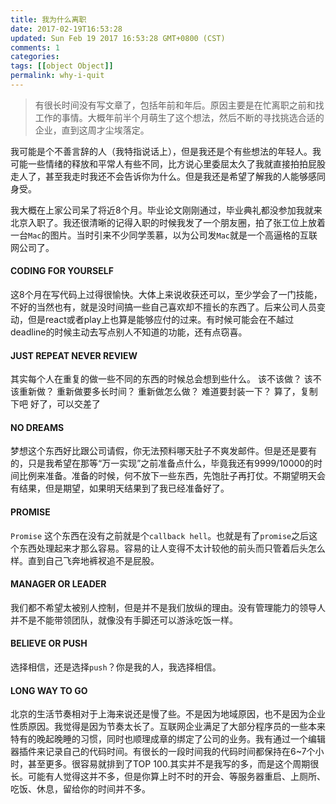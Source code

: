```yaml
---
title: 我为什么离职
date: 2017-02-19T16:53:28
updated: Sun Feb 19 2017 16:53:28 GMT+0800 (CST)
comments: 1
categories:
tags: [[object Object]]
permalink: why-i-quit
---
```


> 有很长时间没有写文章了，包括年前和年后。原因主要是在忙离职之前和找工作的事情。大概年前半个月萌生了这个想法，然后不断的寻找挑选合适的企业，直到这周才尘埃落定。

<!--more-->

我可能是个不善言辞的人（我特指说话上），但是我还是个有些想法的年轻人。我可能一些情绪的释放和平常人有些不同，比方说心里委屈太久了我就直接拍拍屁股走人了，甚至我走时我还不会告诉你为什么。但是我还是希望了解我的人能够感同身受。


我大概在上家公司呆了将近8个月。毕业论文刚刚通过，毕业典礼都没参加我就来北京入职了。我还很清晰的记得入职的时候我发了一个朋友圈，拍了张工位上放着一台`Mac`的图片。当时引来不少同学羡慕，以为公司发`Mac`就是一个高逼格的互联网公司了。


#### CODING FOR YOURSELF

这8个月在写代码上过得很愉快。大体上来说收获还可以，至少学会了一门技能，不好的当然也有，就是没时间搞一些自己喜欢却不擅长的东西了。后来公司人员变动，但是react或者play上也算是能够应付的过来。有时候可能会在不越过deadline的时候主动去写点别人不知道的功能，还有点窃喜。


#### JUST REPEAT NEVER REVIEW

其实每个人在重复的做一些不同的东西的时候总会想到些什么。
该不该做？
该不该重新做？
重新做要多长时间？
重新做怎么做？
难道要封装一下？
算了，复制下吧
好了，可以交差了

#### NO DREAMS

梦想这个东西好比跟公司请假，你无法预料哪天肚子不爽发邮件。但是还是要有的，只是我希望在那等“万一实现”之前准备点什么，毕竟我还有9999/10000的时间比例来准备。准备的时候，何不放下一些东西，先饱肚子再打仗。不期望明天会有结果，但是期望，如果明天结果到了我已经准备好了。

#### PROMISE

`Promise` 这个东西在没有之前就是个`callback hell`。也就是有了`promise`之后这个东西处理起来才那么容易。容易的让人变得不太计较他的前头而只管着后头怎么样。直到自己飞奔地裤衩追不是屁股。

#### MANAGER OR LEADER

我们都不希望太被别人控制，但是并不是我们放纵的理由。没有管理能力的领导人并不是不能带领团队，就像没有手脚还可以游泳吃饭一样。

#### BELIEVE OR PUSH

选择相信，还是选择`push`？你是我的人，我选择相信。

#### LONG WAY TO GO

北京的生活节奏相对于上海来说还是慢了些。不是因为地域原因，也不是因为企业性质原因。我觉得是因为节奏太长了。互联网企业满足了大部分程序员的一些本来特有的晚起晚睡的习惯，同时也顺理成章的绑定了公司的业务。我有通过一个编辑器插件来记录自己的代码时间。有很长的一段时间我的代码时间都保持在6~7个小时，甚至更多。很容易就排到了TOP 100.其实并不是我写的多，而是这个周期很长。可能有人觉得这并不多，但是你算上时不时的开会、等服务器重启、上厕所、吃饭、休息，留给你的时间并不多。


